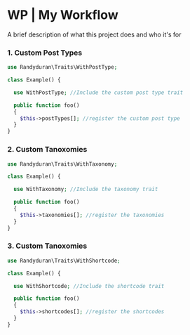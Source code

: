 # WP | My Workflow

A brief description of what this project does and who it's for

### 1. Custom Post Types

```php
use Randyduran\Traits\WithPostType;

class Example() {

  use WithPostType; //Include the custom post type trait

  public function foo()
  {
    $this->postTypes[]; //register the custom post type
  }
}
```

### 2. Custom Tanoxomies

```php
use Randyduran\Traits\WithTaxonomy;

class Example() {

  use WithTaxonomy; //Include the taxonomy trait

  public function foo()
  {
    $this->taxonomies[]; //register the taxonomies
  }
}
```

### 3. Custom Tanoxomies

```php
use Randyduran\Traits\WithShortcode;

class Example() {

  use WithShortcode; //Include the shortcode trait

  public function foo()
  {
    $this->shortcodes[]; //register the shortcodes
  }
}
```


